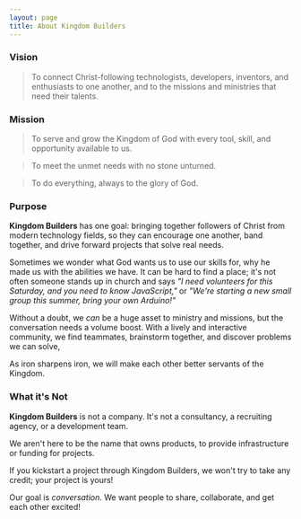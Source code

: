 ```yaml
---
layout: page
title: About Kingdom Builders
---
```


### Vision

> To connect Christ-following technologists, developers, inventors, and
> enthusiasts to one another, and to the missions and ministries that need their
> talents.

### Mission

> To serve and grow the Kingdom of God with every tool, skill, and opportunity
> available to us.

> To meet the unmet needs with no stone unturned.

> To do everything, always to the glory of God.

### Purpose

**Kingdom Builders** has one goal: bringing together followers of Christ from
modern technology fields, so they can encourage one another, band together, and
drive forward projects that solve real needs.

Sometimes we wonder what God wants us to use our skills for, why he made us with
the abilities we have. It can be hard to find a place; it's not often someone
stands up in church and says *"I need volunteers for this Saturday, and you need
to know JavaScript,"* or *"We're starting a new small group this summer, bring
your own Arduino!"*

Without a doubt, we *can* be a huge asset to ministry and missions, but the
conversation needs a volume boost. With a lively and interactive community,
we find teammates, brainstorm together, and discover problems we can solve,

As iron sharpens iron, we will make each other better servants of the Kingdom.

### What it's **Not** <a style="display: none;" name="what-its-not"></a>

**Kingdom Builders** is not a company. It's not a consultancy, a recruiting
agency, or a development team.

We aren't here to be the name that owns products, to provide infrastructure
or funding for projects.

If you kickstart a project through Kingdom Builders, we won't try
to take any credit; your project is yours!

Our goal is *conversation*. We want people to share, collaborate, and
get each other excited!
